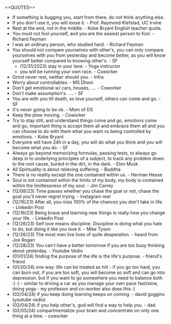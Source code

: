 ==QUOTES==
- If something is bugging you, start from there, do not think anything else.
- If you don't use it, you will loose it. - Prof. Raymond Klefstad, UC Irvine
- Rest at the end, not in the middle. - Kobe Bryant English teacher quote.
- You must not fool yourself, and you are the easiest person to fool. - Richard Feyman
- I was an ordinary person, who studied hard. - Richard Feyman
- You should not compare yourselves with other's, you can only compare yourselves with you from yesterday 
  and become better, as you will know yourself better compared to knowing other's. - SF
  * (12/31/2023) stay in your lane. - Yoga instructor
  * you will be running your own race. - Coworker
- Grind never rest, neither should you. - Infra 
- Worry about controllables. - MS Dhoni
- Don't get emotional w/ cars, houses, .... - Coworker
- Don't make assumption's. .... - SF 
- You are with you till death, so love yourself, others can come and go. - SF 
- It's never going to be ok. - Mom of DS
- Keep the plow moving. - Coworker
- Try to stay still, and understand things come and go, emotions come and go, important thing is accept them all and embrace them all
  and you can choose to do with them what you want vs being controlled by emotions.  - Kobe Bryant
- Everyone will have 24h in a day, you will do what you think and you will become what you do. - SF
- Always go beyond memorizing formulas, passing tests, to always go deep in to underlying principles of a subject, to track any problem down to the root cause, buried in the dirt, in the dark. - Elon Musk
- All Spirituality is about relieving suffering. - Buddha
- There is no reality except the one contained within us. - Herman Hesse
- Soul is not contained within the limits of my body, my body is contained within the limitlessness of my soul. - Jim Carrey
- (12/08/23) Time passes whether you chase the goal or not, chase the goal you'll never regret trying. - Instagram reel
- (12/16/23) After all, you miss 100% of the chances you don't take in life. - Linkedin Post
- (12/16/23) Being brave and learning new things is really how you change your life. - Linkedin Post
- (12/26/23) Self love means discipline. Discipline is doing what you hate to do, but doing it like you love it. - Mike Tyson
- (12/26/23) The most men live lives of quite desperation. - heard from Joe Rogan
- (12/28/23) You can't have a better tomorrow if you are too busy thinking about yesterday. - Youtube Vedio
- (01/01/24) finding the purpose of the life is the life's purpose. - friend's friend
- (01/20/24) one way: life can be treated as hiit - if you go too hard, you can burn out, if you are too soft, you will become so soft and can go into depression.
             but if you want to go somewhere you need to balance both :) :)
            - similar to driving a car as you manage your own pace fast/slow, doing yoga
            - my professor and co-worker also does this :)
- (02/04/24) if you keep doing learning keeps on coming. - david goggins (youtube vedio)
- (02/04/24) if you help other's, god will find a way to help you. - dad
- (02/05/24) compartmentalize your brain and concentrate on only one thing at a time. - coworker
